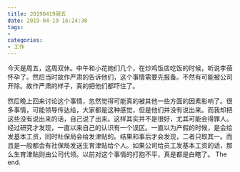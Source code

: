 ```yaml
---
title: 20190419周五
date: 2019-04-19 16:24:30
tags:
-
categories:
- 工作
---
```

今天是周五，这周双休。中午和小花她们几个，在炒鸡饭店吃饭的时候，听说李蓓怀孕了。然后当时故作严肃的告诉他们，这个事情需要先报备。不然有可能被公司开除。故作严肃的样子，真的把他们都吓住了。

<!-- more -->

然后晚上回来讨论这个事情，忽然觉得可能真的被其他一些方面的因素影响了。很多事情，可能领导传达给，大家都是这种感觉，但是他们并没有说出来。而我却把这些没有说出来的话，自己说了出来。这样其实并不是很好，尤其可能会得罪人。
经过研究才发现，一直以来自己的认识有一个误区。一直以为产假的时候，是会给发基本工资，同时社保局会给发津贴的。结果和事后才会发现，二者只取其一。而且是一般都会有社保局发送生育津贴给个人。如果公司给员工发基本工资的话，那么生育津贴则由公司代领。以前对这个事情的打抱不平，真是都是白瞎了。
The end.
